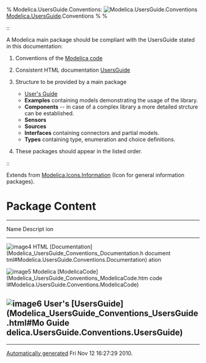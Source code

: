 % Modelica.UsersGuide.Conventions:
  ![Modelica.UsersGuide.Conventions](Modelica.UsersGuide.ConventionsI.png)
  [Modelica.UsersGuide](Modelica_UsersGuide.html#Modelica.UsersGuide).Conventions
% 
% 

::

A Modelica main package should be compliant with the UsersGuide stated
in this documentation:

1.  Conventions of the [Modelica
    code](Modelica_UsersGuide_Conventions_ModelicaCode.html#Modelica.UsersGuide.Conventions.ModelicaCode)
2.  Consistent HTML documentation
    [UsersGuide](Modelica_UsersGuide_Conventions_Documentation.html#Modelica.UsersGuide.Conventions.Documentation)
3.  Structure to be provided by a main package

    -   [User's
        Guide](Modelica_UsersGuide_Conventions_UsersGuide.html#Modelica.UsersGuide.Conventions.UsersGuide)
    -   **Examples** containing models demonstrating the usage of the
        library.
    -   **Components** -- in case of a complex library a more detailed
        strcture can be established.
    -   **Sensors**
    -   **Sources**
    -   **Interfaces** containing connectors and partial models.
    -   **Types** containing type, enumeration and choice definitions.

4.  These packages should appear in the listed order.

::

Extends from
[Modelica.Icons.Information](Modelica_Icons.html#Modelica.Icons.Information)
(Icon for general information packages).

Package Content
===============

  ------------------------------------------------------------------------
  Name                                                            Descript
                                                                  ion
  --------------------------------------------------------------- --------
  ![image4](Modelica.UsersGuide.Conventions.DocumentationS.png)   HTML
  [Documentation](Modelica_UsersGuide_Conventions_Documentation.h document
  tml#Modelica.UsersGuide.Conventions.Documentation)              ation

  ![image5](Modelica.UsersGuide.Conventions.DocumentationS.png)   Modelica
  [ModelicaCode](Modelica_UsersGuide_Conventions_ModelicaCode.htm code
  l#Modelica.UsersGuide.Conventions.ModelicaCode)                 

  ![image6](Modelica.UsersGuide.Conventions.DocumentationS.png)   User's
  [UsersGuide](Modelica_UsersGuide_Conventions_UsersGuide.html#Mo Guide
  delica.UsersGuide.Conventions.UsersGuide)                       
  ------------------------------------------------------------------------

* * * * *

[Automatically generated](http://www.3ds.com/) Fri Nov 12 16:27:29 2010.
